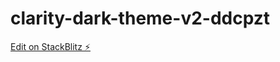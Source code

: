 # clarity-dark-theme-v2-ddcpzt

[Edit on StackBlitz ⚡️](https://stackblitz.com/edit/clarity-dark-theme-v2-ddcpzt)